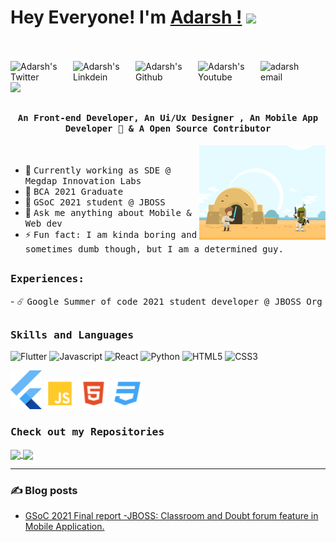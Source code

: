 # Hey Everyone! I'm [Adarsh !](https://github.com/adarsh-technocrat) <img src="https://github.com/himanshusharma89/himanshusharma89/blob/master/Hi.gif" width="25px">
<br><br>
<a href="https://twitter.com/adarshKumar865">
  <img align="left" alt="Adarsh's Twitter" width="100px" src="https://img.shields.io/badge/Twitter-1DA1F2?style=for-the-badge&logo=Twitter&logoColor=white" />
</a>
<a href="https://www.linkedin.com/in/adarsh-kumar-singh-673b1817b/">
  <img align="left" alt="Adarsh's Linkdein" width="100px" src="https://img.shields.io/badge/Linkedin-0A66C2?style=for-the-badge&logo=Linkedin&logoColor=white" />
</a>
<a href="https://github.com/adarsh-technocrat">
  <img align="left" alt="Adarsh's Github" width="100px" src="https://img.shields.io/badge/Github-181717?style=for-the-badge&logo=Github&logoColor=white" />
</a>
<a href="https://www.youtube.com/channel/UCfITIGRwJyOO58X_gk0-_Mw">
  <img align="left" alt="Adarsh's Youtube" width="100px" src="https://img.shields.io/badge/YouTube-FF0000?style=for-the-badge&logo=YouTube&logoColor=white" />
</a>
<a href="mailto:adarshkumarsingh865@gmail.com">
  <img align="left" alt="adarsh email" width="70px" src="https://img.shields.io/badge/Gmail-EA4335?style=for-the-badge&logo=Gmail&logoColor=white" />
</a>
<br><br>
![](https://github.com/amandewatnitrr/amandewatnitrr/blob/main/header_.png)

## <p align="center"><h4 align="center"><samp> An Front-end Developer, An Ui/Ux Designer , An Mobile App Developer 📱 & A Open Source Contributor </samp></h4></p>

<div>
<img align="right" src="https://github.com/amandewatnitrr/amandewatnitrr/blob/main/terminal.gif" width="40%"/>
  <br>

- 👷 <samp>Currently working as SDE @ Megdap Innovation Labs
- 🔭 <samp> BCA 2021 Graduate
- 🥇 <samp> GSoC 2021 student @ JBOSS
- 💬 <samp>Ask me anything  about Mobile & Web dev
- ⚡ <samp>Fun fact: I am kinda boring and sometimes dumb though, but I am a determined guy.

</div>

##

<div>
<h3><b><samp>Experiences:</samp></b></h3>
- ☄️ <samp>Google Summer of code 2021 student developer @ JBOSS Org <br>
</div>

##
<h3><b><samp>Skills and Languages</samp></b></h3>

![Flutter](https://img.shields.io/badge/Flutter-1572B6?style=flat-square&logo=Flutter&logoColor=white)
 ![Javascript](https://img.shields.io/badge/Flutter-1572B6?style=flat-square&logo=Javascript&logoColor=white)
![React](https://img.shields.io/badge/React-1572B6?style=flat-square&logo=React&logoColor=white)
![Python](https://img.shields.io/badge/Python-3776AB?style=flat-square&logo=Python&logoColor=te)
![HTML5](https://img.shields.io/badge/HTML5-E34F26?style=flat-square&logo=HTML5&logoColor=white)
![CSS3](https://img.shields.io/badge/CSS3-1572B6?style=flat-square&logo=CSS3&logoColor=white)

<span>
<img src="https://github.com/amandewatnitrr/amandewatnitrr/blob/main/imgs/flutter.svg" alt="drawing" width="50"/>
<img src="https://github.com/amandewatnitrr/amandewatnitrr/blob/main/imgs/javascript.svg" alt="drawing" width="50"/>
<img src="https://github.com/amandewatnitrr/amandewatnitrr/blob/main/imgs/html.svg" alt="drawing" width="50"/>
<img src="https://github.com/amandewatnitrr/amandewatnitrr/blob/main/imgs/css.svg" alt="drawing" width="50"/>
  </span>
 
  
<h3><b><samp>Check out my Repositories</samp></b></h3>

 <a href="https://github.com/anuraghazra/github-readme-stats">
  <img align="center" src="https://github-readme-stats.vercel.app/api/pin/?username=adarsh-technocrat&repo=Blog-Mine" />
</a>
<a href="https://github.com/anuraghazra/convoychat">
  <img align="center" src="https://github-readme-stats.vercel.app/api/pin/?username=adarsh-technocrat&repo=look-for-a-space" />
</a>
  
<hr>
  
<!-- ### :zap: Recent Activity -->
  
<!--START_SECTION:waka-->
<!--END_SECTION:waka-->


<!--START_SECTION:activity-->
<!-- 1. 🎉 Merged PR [#0]() in []()
2. 💪 Opened PR [#0]() in []() -->
<!--END_SECTION:activity-->

  
### ✍️ Blog posts
<!-- BLOG-POST-LIST:START -->
- [GSoC 2021 Final report -JBOSS: Classroom and Doubt forum feature in Mobile Application.](https://medium.com/@adarshkumarsingh865/gsoc-2021-final-report-jboss-classroom-and-doubt-forum-feature-in-mobile-application-51f215901fd1)

<!-- BLOG-POST-LIST:END -->

<!--   
<hr>
   
<br/>
 
 <hr>
  
### Github Stats -->

 
  

